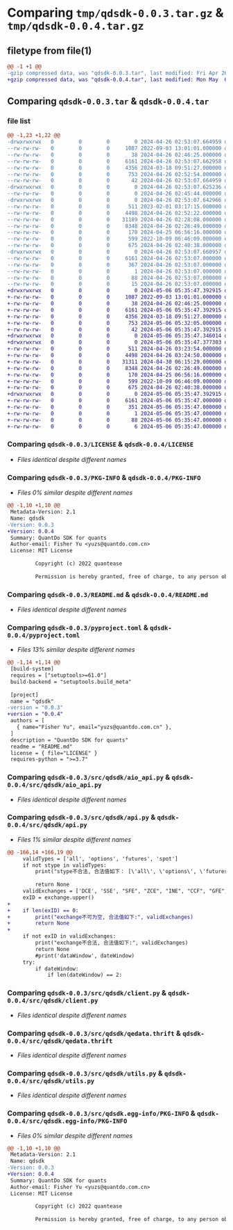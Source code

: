# Comparing `tmp/qdsdk-0.0.3.tar.gz` & `tmp/qdsdk-0.0.4.tar.gz`

## filetype from file(1)

```diff
@@ -1 +1 @@
-gzip compressed data, was "qdsdk-0.0.3.tar", last modified: Fri Apr 26 02:53:07 2024, max compression
+gzip compressed data, was "qdsdk-0.0.4.tar", last modified: Mon May  6 05:35:47 2024, max compression
```

## Comparing `qdsdk-0.0.3.tar` & `qdsdk-0.0.4.tar`

### file list

```diff
@@ -1,23 +1,22 @@
-drwxrwxrwx   0        0        0        0 2024-04-26 02:53:07.664959 qdsdk-0.0.3/
--rw-rw-rw-   0        0        0     1087 2022-09-03 13:01:01.000000 qdsdk-0.0.3/LICENSE
--rw-rw-rw-   0        0        0       38 2024-04-26 02:46:25.000000 qdsdk-0.0.3/MANIFEST.in
--rw-rw-rw-   0        0        0     6161 2024-04-26 02:53:07.662958 qdsdk-0.0.3/PKG-INFO
--rw-rw-rw-   0        0        0     4356 2024-03-18 09:51:27.000000 qdsdk-0.0.3/README.md
--rw-rw-rw-   0        0        0      753 2024-04-26 02:52:54.000000 qdsdk-0.0.3/pyproject.toml
--rw-rw-rw-   0        0        0       42 2024-04-26 02:53:07.664959 qdsdk-0.0.3/setup.cfg
-drwxrwxrwx   0        0        0        0 2024-04-26 02:53:07.625236 qdsdk-0.0.3/src/
--rw-rw-rw-   0        0        0        0 2024-04-26 02:45:44.000000 qdsdk-0.0.3/src/__init__.py
-drwxrwxrwx   0        0        0        0 2024-04-26 02:53:07.642966 qdsdk-0.0.3/src/qdsdk/
--rw-rw-rw-   0        0        0      511 2023-02-01 03:17:15.000000 qdsdk-0.0.3/src/qdsdk/__init__.py
--rw-rw-rw-   0        0        0     4498 2024-04-26 02:52:22.000000 qdsdk-0.0.3/src/qdsdk/aio_api.py
--rw-rw-rw-   0        0        0    31189 2024-04-26 02:28:08.000000 qdsdk-0.0.3/src/qdsdk/api.py
--rw-rw-rw-   0        0        0     8348 2024-04-26 02:26:49.000000 qdsdk-0.0.3/src/qdsdk/client.py
--rw-rw-rw-   0        0        0      170 2024-04-25 06:56:16.000000 qdsdk-0.0.3/src/qdsdk/config.py
--rw-rw-rw-   0        0        0      599 2022-10-09 06:46:09.000000 qdsdk-0.0.3/src/qdsdk/qedata.thrift
--rw-rw-rw-   0        0        0      675 2024-04-26 02:40:38.000000 qdsdk-0.0.3/src/qdsdk/utils.py
-drwxrwxrwx   0        0        0        0 2024-04-26 02:53:07.660957 qdsdk-0.0.3/src/qdsdk.egg-info/
--rw-rw-rw-   0        0        0     6161 2024-04-26 02:53:07.000000 qdsdk-0.0.3/src/qdsdk.egg-info/PKG-INFO
--rw-rw-rw-   0        0        0      367 2024-04-26 02:53:07.000000 qdsdk-0.0.3/src/qdsdk.egg-info/SOURCES.txt
--rw-rw-rw-   0        0        0        1 2024-04-26 02:53:07.000000 qdsdk-0.0.3/src/qdsdk.egg-info/dependency_links.txt
--rw-rw-rw-   0        0        0       88 2024-04-26 02:53:07.000000 qdsdk-0.0.3/src/qdsdk.egg-info/requires.txt
--rw-rw-rw-   0        0        0       15 2024-04-26 02:53:07.000000 qdsdk-0.0.3/src/qdsdk.egg-info/top_level.txt
+drwxrwxrwx   0        0        0        0 2024-05-06 05:35:47.392915 qdsdk-0.0.4/
+-rw-rw-rw-   0        0        0     1087 2022-09-03 13:01:01.000000 qdsdk-0.0.4/LICENSE
+-rw-rw-rw-   0        0        0       38 2024-04-26 02:46:25.000000 qdsdk-0.0.4/MANIFEST.in
+-rw-rw-rw-   0        0        0     6161 2024-05-06 05:35:47.392915 qdsdk-0.0.4/PKG-INFO
+-rw-rw-rw-   0        0        0     4356 2024-03-18 09:51:27.000000 qdsdk-0.0.4/README.md
+-rw-rw-rw-   0        0        0      753 2024-05-06 05:32:05.000000 qdsdk-0.0.4/pyproject.toml
+-rw-rw-rw-   0        0        0       42 2024-05-06 05:35:47.392915 qdsdk-0.0.4/setup.cfg
+drwxrwxrwx   0        0        0        0 2024-05-06 05:35:47.346014 qdsdk-0.0.4/src/
+drwxrwxrwx   0        0        0        0 2024-05-06 05:35:47.377303 qdsdk-0.0.4/src/qdsdk/
+-rw-rw-rw-   0        0        0      511 2024-04-26 03:23:54.000000 qdsdk-0.0.4/src/qdsdk/__init__.py
+-rw-rw-rw-   0        0        0     4498 2024-04-26 03:24:50.000000 qdsdk-0.0.4/src/qdsdk/aio_api.py
+-rw-rw-rw-   0        0        0    31311 2024-04-30 06:15:29.000000 qdsdk-0.0.4/src/qdsdk/api.py
+-rw-rw-rw-   0        0        0     8348 2024-04-26 02:26:49.000000 qdsdk-0.0.4/src/qdsdk/client.py
+-rw-rw-rw-   0        0        0      170 2024-04-25 06:56:16.000000 qdsdk-0.0.4/src/qdsdk/config.py
+-rw-rw-rw-   0        0        0      599 2022-10-09 06:46:09.000000 qdsdk-0.0.4/src/qdsdk/qedata.thrift
+-rw-rw-rw-   0        0        0      675 2024-04-26 02:40:38.000000 qdsdk-0.0.4/src/qdsdk/utils.py
+drwxrwxrwx   0        0        0        0 2024-05-06 05:35:47.392915 qdsdk-0.0.4/src/qdsdk.egg-info/
+-rw-rw-rw-   0        0        0     6161 2024-05-06 05:35:47.000000 qdsdk-0.0.4/src/qdsdk.egg-info/PKG-INFO
+-rw-rw-rw-   0        0        0      351 2024-05-06 05:35:47.000000 qdsdk-0.0.4/src/qdsdk.egg-info/SOURCES.txt
+-rw-rw-rw-   0        0        0        1 2024-05-06 05:35:47.000000 qdsdk-0.0.4/src/qdsdk.egg-info/dependency_links.txt
+-rw-rw-rw-   0        0        0       88 2024-05-06 05:35:47.000000 qdsdk-0.0.4/src/qdsdk.egg-info/requires.txt
+-rw-rw-rw-   0        0        0        6 2024-05-06 05:35:47.000000 qdsdk-0.0.4/src/qdsdk.egg-info/top_level.txt
```

### Comparing `qdsdk-0.0.3/LICENSE` & `qdsdk-0.0.4/LICENSE`

 * *Files identical despite different names*

### Comparing `qdsdk-0.0.3/PKG-INFO` & `qdsdk-0.0.4/PKG-INFO`

 * *Files 0% similar despite different names*

```diff
@@ -1,10 +1,10 @@
 Metadata-Version: 2.1
 Name: qdsdk
-Version: 0.0.3
+Version: 0.0.4
 Summary: QuantDo SDK for quants
 Author-email: Fisher Yu <yuzs@quantdo.com.cn>
 License: MIT License
         
         Copyright (c) 2022 quantease
         
         Permission is hereby granted, free of charge, to any person obtaining a copy
```

### Comparing `qdsdk-0.0.3/README.md` & `qdsdk-0.0.4/README.md`

 * *Files identical despite different names*

### Comparing `qdsdk-0.0.3/pyproject.toml` & `qdsdk-0.0.4/pyproject.toml`

 * *Files 13% similar despite different names*

```diff
@@ -1,14 +1,14 @@
 [build-system]
 requires = ["setuptools>=61.0"]
 build-backend = "setuptools.build_meta"
 
 [project]
 name = "qdsdk"
-version = "0.0.3"
+version = "0.0.4"
 authors = [
   { name="Fisher Yu", email="yuzs@quantdo.com.cn" },
 ]
 description = "QuantDo SDK for quants"
 readme = "README.md"
 license = { file="LICENSE" }
 requires-python = ">=3.7"
```

### Comparing `qdsdk-0.0.3/src/qdsdk/aio_api.py` & `qdsdk-0.0.4/src/qdsdk/aio_api.py`

 * *Files identical despite different names*

### Comparing `qdsdk-0.0.3/src/qdsdk/api.py` & `qdsdk-0.0.4/src/qdsdk/api.py`

 * *Files 1% similar despite different names*

```diff
@@ -166,14 +166,19 @@
     validTypes = ['all', 'options', 'futures', 'spot']
     if not stype in validTypes:
         print("stype不合法, 合法值如下： [\'all\', \'options\', \'futures\']")
 
         return None
     validExchanges = ['DCE', 'SSE', "SFE", "ZCE", "INE", "CCF", "GFE", "ALL"]
     exID = exchange.upper()
+
+    if len(exID) == 0:
+        print("exchange不可为空, 合法值如下:", validExchanges)
+        return None
+
     if not exID in validExchanges:
         print("exchange不合法, 合法值如下:", validExchanges)
         return None
         #print('dataWindow', dateWindow)
     try:
         if dateWindow:
             if len(dateWindow) == 2:
```

### Comparing `qdsdk-0.0.3/src/qdsdk/client.py` & `qdsdk-0.0.4/src/qdsdk/client.py`

 * *Files identical despite different names*

### Comparing `qdsdk-0.0.3/src/qdsdk/qedata.thrift` & `qdsdk-0.0.4/src/qdsdk/qedata.thrift`

 * *Files identical despite different names*

### Comparing `qdsdk-0.0.3/src/qdsdk/utils.py` & `qdsdk-0.0.4/src/qdsdk/utils.py`

 * *Files identical despite different names*

### Comparing `qdsdk-0.0.3/src/qdsdk.egg-info/PKG-INFO` & `qdsdk-0.0.4/src/qdsdk.egg-info/PKG-INFO`

 * *Files 0% similar despite different names*

```diff
@@ -1,10 +1,10 @@
 Metadata-Version: 2.1
 Name: qdsdk
-Version: 0.0.3
+Version: 0.0.4
 Summary: QuantDo SDK for quants
 Author-email: Fisher Yu <yuzs@quantdo.com.cn>
 License: MIT License
         
         Copyright (c) 2022 quantease
         
         Permission is hereby granted, free of charge, to any person obtaining a copy
```

